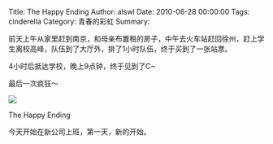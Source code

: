 Title: The Happy Ending
Author: alswl
Date: 2010-06-28 00:00:00
Tags: cinderella
Category: 青春的彩虹
Summary: 

前天上午从家里赶到南京，和母亲布置租的房子，中午去火车站赶回徐州，赶上学生离校高峰，队伍到了大厅外，排了1小时队伍，终于买到了一张站票。

4小时后抵达学校，晚上9点钟，终于见到了C~

最后一次疯狂～

![](http://upload-log4d.qiniudn.com/2010/06/cinderella.JPG)

The Happy Ending

今天开始在新公司上班，第一天，新的开始。

